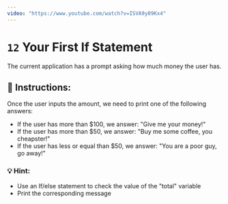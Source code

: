 ```yaml
---
video: "https://www.youtube.com/watch?v=ISVA9y09Kx4"
---
```


# `12` Your First If Statement

The current application has a prompt asking how much money the user has. 


## :pencil: Instructions:
Once the user inputs the amount, we need to print one of the following answers:

* If the user has more than $100, we answer: "Give me your money!"
* If the user has more than $50, we answer: "Buy me some coffee, you cheapster!"
* If the user has less or equal than $50, we answer: "You are a poor guy, go away!"

### 💡 Hint:
* Use an If/else statement to check the value of the "total" variable
* Print the corresponding message
